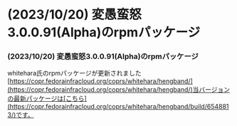 # (2023/10/20) 変愚蛮怒3.0.0.91(Alpha)のrpmパッケージ

### (2023/10/20) 変愚蛮怒3.0.0.91(Alpha)のrpmパッケージ
whitehara氏のrpmパッケージが更新されました[https://copr.fedorainfracloud.org/coprs/whitehara/hengband/](https://copr.fedorainfracloud.org/coprs/whitehara/hengband/)当バージョンの最新パッケージは[こちら](https://copr.fedorainfracloud.org/coprs/whitehara/hengband/build/6548813/)です。
